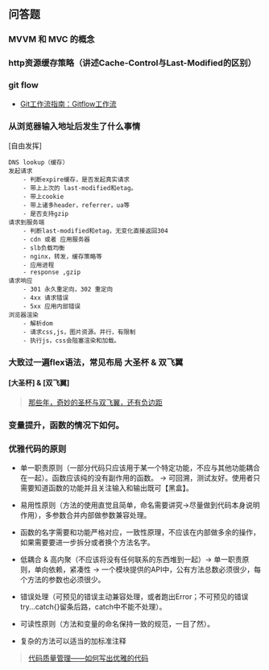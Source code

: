 ## 问答题

### MVVM 和 MVC 的概念

### http资源缓存策略（讲述Cache-Control与Last-Modified的区别）

### git flow

* [Git工作流指南：Gitflow工作流](http://blog.jobbole.com/76867)

### 从浏览器输入地址后发生了什么事情

[自由发挥]
```
DNS lookup（缓存）
发起请求 
	- 判断expire缓存，是否发起真实请求
	- 带上上次的 last-modified和etag。
	- 带上cookie
	- 带上诸多header，referrer，ua等
	- 是否支持gzip
请求到服务端
	- 判断last-modified和etag，无变化直接返回304
	- cdn 或者 应用服务器
	- slb负载均衡
	- nginx，转发，缓存策略等
	- 应用进程
	- response ,gzip
请求响应
	- 301 永久重定向，302 重定向
	- 4xx 请求错误
	- 5xx 应用内部错误
浏览器渲染
	- 解析dom
	- 请求css,js，图片资源。并行，有限制
	- 执行js，css会阻塞渲染和加载。
```

### 大致过一遍flex语法，常见布局 大圣杯 & 双飞翼

#### [大圣杯] & [双飞翼]

> [那些年，奇妙的圣杯与双飞翼，还有负边距](https://github.com/rccoder/blog/issues/6)

### 变量提升，函数的情况下如何。

### 优雅代码的原则

* 单一职责原则（一部分代码只应该用于某一个特定功能，不应与其他功能耦合在一起）。函数应该纯的没有副作用的函数。 -> 可回溯，测试友好。使用者只需要知道函数的功能并且关注输入和输出既可【黑盒】。

* 易用性原则（方法的使用直觉且简单，命名需要讲究->尽量做到代码本身说明作用），多参数合并内部做参数兼容处理。

* 函数的名字需要和功能严格对应，一致性原理，不应该在内部做多余的操作，如果需要要进一步拆分或者换个方法名字。

* 低耦合 & 高内聚（不应该将没有任何联系的东西堆到一起）-> 单一职责原则，单向依赖，紧凑性 -> 一个模块提供的API中，公有方法总数必须很少，每个方法的参数也必须很少。

* 错误处理（可预见的错误主动兼容处理，或者跑出Error；不可预见的错误try...catch{}留条后路，catch中不能不处理）。

* 可读性原则（方法和变量的命名保持一致的规范，一目了然）。

* 复杂的方法可以适当的加标准注释

> [代码质量管理——如何写出优雅的代码](https://juejin.im/post/5a93fb7a6fb9a0635e3d047b)
